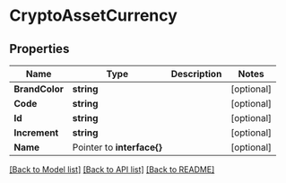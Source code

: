 # CryptoAssetCurrency

## Properties

Name | Type | Description | Notes
------------ | ------------- | ------------- | -------------
**BrandColor** | **string** |  | [optional] 
**Code** | **string** |  | [optional] 
**Id** | **string** |  | [optional] 
**Increment** | **string** |  | [optional] 
**Name** | Pointer to **interface{}** |  | [optional] 

[[Back to Model list]](../README.md#documentation-for-models) [[Back to API list]](../README.md#documentation-for-api-endpoints) [[Back to README]](../README.md)


